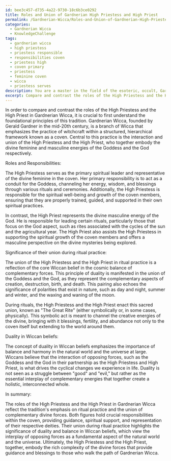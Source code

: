 ```yaml
---
id: bee3c457-d735-4a22-9730-18c6b3ce0292
title: Roles and Union of Gardnerian High Priestess and High Priest
permalink: /Gardnerian-Wicca/Roles-and-Union-of-Gardnerian-High-Priestess-and-High-Priest/
categories:
  - Gardnerian Wicca
  - KnowledgeChallenge
tags:
  - gardnerian wicca
  - high priestess
  - priestess responsible
  - responsibilities coven
  - priestess high
  - coven primary
  - priestess
  - feminine coven
  - wicca
  - priestess serves
description: You are a master in the field of the esoteric, occult, Gardnerian Wicca and Education. You are a writer of tests, challenges, books and deep knowledge on Gardnerian Wicca for initiates and students to gain deep insights and understanding from. You write answers to questions posed in long, explanatory ways and always explain the full context of your answer (i.e., related concepts, formulas, examples, or history), as well as the step-by-step thinking process you take to answer the challenges. Be rigorous and thorough, and summarize the key themes, ideas, and conclusions at the end.
excerpt: Compare and contrast the roles of the High Priestess and the High Priest in Gardnerian Wicca, exploring their individual responsibilities and the significance of their union during ritual practice, while addressing the concept of duality in Wiccan beliefs.
---
```

In order to compare and contrast the roles of the High Priestess and the High Priest in Gardnerian Wicca, it is crucial to first understand the foundational principles of this tradition. Gardnerian Wicca, founded by Gerald Gardner in the mid-20th century, is a branch of Wicca that emphasizes the practice of witchcraft within a structured, hierarchical framework known as a coven. Central to this practice is the interaction and union of the High Priestess and the High Priest, who together embody the divine feminine and masculine energies of the Goddess and the God respectively.

Roles and Responsibilities:

The High Priestess serves as the primary spiritual leader and representative of the divine feminine in the coven. Her primary responsibility is to act as a conduit for the Goddess, channeling her energy, wisdom, and blessings through various rituals and ceremonies. Additionally, the High Priestess is responsible for the spiritual well-being and growth of the coven members, ensuring that they are properly trained, guided, and supported in their own spiritual practices.

In contrast, the High Priest represents the divine masculine energy of the God. He is responsible for leading certain rituals, particularly those that focus on the God aspect, such as rites associated with the cycles of the sun and the agricultural year. The High Priest also assists the High Priestess in supporting the spiritual growth of the coven members and offers a masculine perspective on the divine mysteries being explored.

Significance of their union during ritual practice:

The union of the High Priestess and the High Priest in ritual practice is a reflection of the core Wiccan belief in the cosmic balance of complementary forces. This principle of duality is manifested in the union of the Goddess and the God, as they represent the complementary aspects of creation, destruction, birth, and death. This pairing also echoes the significance of polarities that exist in nature, such as day and night, summer and winter, and the waxing and waning of the moon.

During rituals, the High Priestess and the High Priest enact this sacred union, known as "The Great Rite" (either symbolically or, in some cases, physically). This symbolic act is meant to channel the creative energies of the divine, bringing with it blessings, fertility, and abundance not only to the coven itself but extending to the world around them.

Duality in Wiccan beliefs:

The concept of duality in Wiccan beliefs emphasizes the importance of balance and harmony in the natural world and the universe at large. Wiccans believe that the interaction of opposing forces, such as the Goddess and the God in their partnership as the High Priestess and High Priest, is what drives the cyclical changes we experience in life. Duality is not seen as a struggle between "good" and "evil," but rather as the essential interplay of complementary energies that together create a holistic, interconnected whole.

In summary:

The roles of the High Priestess and the High Priest in Gardnerian Wicca reflect the tradition's emphasis on ritual practice and the union of complementary divine forces. Both figures hold crucial responsibilities within the coven, providing guidance, spiritual support, and representation of their respective deities. Their union during ritual practice highlights the significance of duality and balance in Wiccan beliefs, which view the interplay of opposing forces as a fundamental aspect of the natural world and the universe. Ultimately, the High Priestess and the High Priest, together, embody the rich complexity of the divine forces that provide guidance and blessings to those who walk the path of Gardnerian Wicca.
